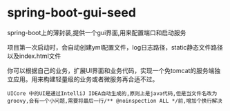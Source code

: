 # spring-boot-gui-seed
spring-boot上的薄封装,提供一个gui界面,用来配置端口和启动服务


项目第一次启动时，会自动创建yml配置文件，log日志路径，static静态文件路径以及index.html文件

你可以根据自己的业务，扩展UI界面和业务代码，实现一个免tomcat的服务端独立应用。用来构建轻量级的业务或者微服务再合适不过。

`
UICore 中的UI是通过IntelliJ IDEA自动生成的,原则上是java代码,但是当文件名改为groovy,会有一个小问题,需要将最后一行/** @noinspection ALL */前,增加个换行解决
`